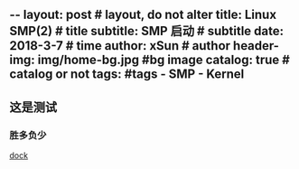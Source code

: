 --
layout:     post                    # layout, do not alter
title:      Linux SMP(2)           # title
subtitle:   SMP 启动  # subtitle
date:       2018-3-7              # time
author:     xSun                    # author
header-img: img/home-bg.jpg    #bg image
catalog: true                       # catalog or not
tags:                               #tags
    - SMP
    - Kernel
---
## 这是测试

### 胜多负少
[dock][1]




[1]:www.xsun24.top